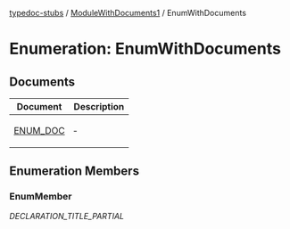 [typedoc-stubs](README.md) / [ModuleWithDocuments1](ModuleWithDocuments1.md) / EnumWithDocuments

# Enumeration: EnumWithDocuments

## Documents

<table>
<thead>
<tr>
<th>Document</th>
<th>Description</th>
</tr>
</thead>
<tbody>
<tr>
<td>

[ENUM\_DOC](ModuleWithDocuments1.EnumWithDocuments.Document.ENUM_DOC.md)

</td>
<td>

&hyphen;

</td>
</tr>
</tbody>
</table>

## Enumeration Members

### EnumMember

_DECLARATION_TITLE_PARTIAL_
